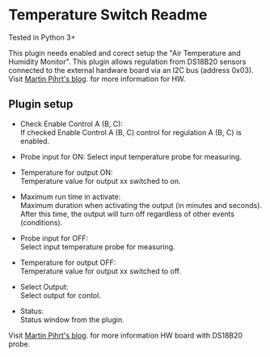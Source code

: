 Temperature Switch Readme
====

Tested in Python 3+

This plugin needs enabled and corect setup  the "Air Temperature and Humidity Monitor".
This plugin allows regulation from DS18B20 sensors connected to the external hardware board via an I2C bus (address 0x03). 
Visit [Martin Pihrt's blog](https://pihrt.com/elektronika/380-moje-raspberry-pi-plugin-ospy-mereni-teploty-pomoci-ds18b20). for more information for HW.

Plugin setup
-----------

* Check Enable Control A (B, C):  
  If checked Enable Control A (B, C) control for regulation A (B, C) is enabled.

* Probe input for ON: 
  Select input temperature probe for measuring.

* Temperature for output ON:  
  Temperature value for output xx switched to on.

* Maximum run time in activate:  
  Maximum duration when activating the output (in minutes and seconds). After this time, the output will turn off regardless of other events (conditions).  

* Probe input for OFF:  
  Select input temperature probe for measuring.

* Temperature for output OFF:  
  Temperature value for output xx switched to off.

* Select Output:  
  Select output for contol.

* Status:  
  Status window from the plugin.

Visit [Martin Pihrt's blog](https://pihrt.com/elektronika/380-moje-raspberry-pi-plugin-ospy-mereni-teploty-pomoci-ds18b20). for more information HW board with DS18B20 probe.

